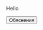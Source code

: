 Hello

<link rel="stylesheet" href="/test/docs/techno.css">

<script language="JavaScript">
function explanation (id) {
    document.getElementById(id).style.display="block"; 
}
</script>

<button type="button" onclick="javascript:explanation('xxx')" class="explanationbutton">Обяснения</button><br>
<div id="xxx" style="display:none">
bla bla bla
</div>

